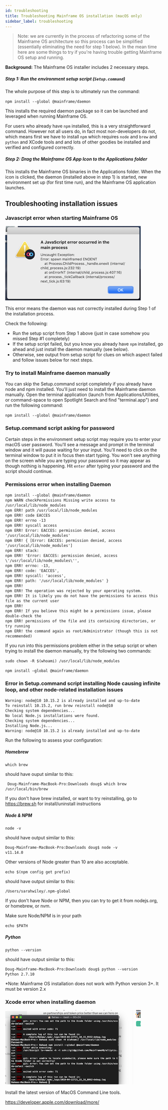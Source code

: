 ```yaml
---
id: troubleshooting
title: Troubleshooting Mainframe OS installation (macOS only)
sidebar_label: troubleshooting
---
```


>Note: we are currently in the process of refactoring some of the Mainframe OS
architecture so this process can be simplified (essentially eliminating the need for step 1 below).
In the mean time here are some things to try if you're having trouble getting Mainframe OS setup and running.


**Background:** The Mainframe OS installer includes 2 necessary steps.

##### Step 1: Run the environment setup script (`Setup.command`)
The whole purpose of this step is to ultimately run the command:

`npm install --global @mainframe/daemon`

This installs the required daemon package so it can be launched and leveraged when running Mainframe OS.

For users who already have `npm` installed, this is a very straightforward command.
However not all users do, in fact most non-developers do not, which means first we have to
install `npm` which requires `node` and `brew` and `python` and XCode tools and and lots of other goodies be
installed and verified and configured correctly.


##### Step 2: Drag the Mainframe OS App Icon to the Applications folder

This installs the Mainframe OS binaries in the Applications folder. When the icon is clicked, the daemon
(installed above in step 1) is started, new environment set up (for first time run), and the Mainframe OS
application launches.

## Troubleshooting installation issues

### Javascript error when starting Mainframe OS
![spawn mainframed ENOENT](assets/javascripterror.png)

This error means the daemon was not correctly installed during Step 1 of the installation process.

Check the following:

- Run the setup script from Step 1 above (just in case somehow you missed Step #1 completely)
- If the setup script failed, but you know you already have `npm` installed, go ahead and just install the daemon manually (see below).
- Otherwise, see output from setup script for clues on which aspect failed and follow issues below for next steps.

### Try to install Mainframe daemon manually
You can skip the Setup.command script completely if you already have node and npm installed. You'll just need to install the Mainframe daemon manually.
Open the terminal application (launch from Applications/Utilities, or command-space to open Spotlight Search and find "terminal.app")
and run the following command:

`npm install --global @mainframe/daemon`

### Setup.command script asking for password

Certain steps in the environment setup script may require you to enter your macOS user password. You'll see a message and prompt
in the terminal window and it will pause waiting for your input. You'll need to click on the terminal window to put it in focus
then start typing. You won't see anything on the screen while you are typing your password so it may appear as though nothing is happening.
Hit `enter` after typing your password and the script should continue.


### Permissions error when installing Daemon

```
npm install --global @mainframe/daemon
npm WARN checkPermissions Missing write access to /usr/local/lib/node_modules
npm ERR! path /usr/local/lib/node_modules
npm ERR! code EACCES
npm ERR! errno -13
npm ERR! syscall access
npm ERR! Error: EACCES: permission denied, access '/usr/local/lib/node_modules'
npm ERR! { [Error: EACCES: permission denied, access '/usr/local/lib/node_modules']
npm ERR! stack:
npm ERR! 'Error: EACCES: permission denied, access \'/usr/local/lib/node_modules\'',
npm ERR! errno: -13,
npm ERR! code: 'EACCES',
npm ERR! syscall: 'access',
npm ERR! path: '/usr/local/lib/node_modules' }
npm ERR!
npm ERR! The operation was rejected by your operating system.
npm ERR! It is likely you do not have the permissions to access this file as the current user
npm ERR!
npm ERR! If you believe this might be a permissions issue, please double-check the
npm ERR! permissions of the file and its containing directories, or try running
npm ERR! the command again as root/Administrator (though this is not recommended)
```


If you run into this permissions problem either in the setup script or when trying to install the daemon manually, try the following two commands:

`sudo chown -R $(whoami) /usr/local/lib/node_modules`

`npm install —global @mainframe/daemon`

### Error in Setup.command script installing Node causing infinite loop, and other node-related installation issues

```
Warning: node@10 10.15.2 is already installed and up-to-date
To reinstall 10.15.2, run brew reinstall node@10
Checking system dependencies...
No local Node.js installations were found.
Checking system dependencies...
Installing Node.js...
Warning: node@10 10.15.2 is already installed and up-to-date
```

Run the following to assess your configuration:

##### Homebrew

`which brew`

should have ouput similar to this:
```
 Doug-Mainframe-MacBook-Pro:Downloads doug$ which brew
/usr/local/bin/brew
```

If you don't have brew installed, or want to try reinstalling, go to https://brew.sh for install/uninstall instructions


##### Node & NPM

`node -v`

should have output similar to this:

```
Doug-Mainframe-MacBook-Pro:Downloads doug$ node -v
v11.14.0
```

Other versions of Node greater than 10 are also acceptable.

`echo $(npm config get prefix)`

should have output similar to this:

```
/Users/sarahwiley/.npm-global
```

If you don't have Node or NPM, then you can try to get it from nodejs.org, or homebrew, or nvm.

Make sure Node/NPM is in your path

`echo $PATH`

##### Python

`python --version`

should have output similar to this:

```
Doug-Mainframe-MacBook-Pro:Downloads doug$ python --version
Python 2.7.10
```

*Note: Mainframe OS installation does not work with Python version 3+. It must be version 2.x

### Xcode error when installing daemon

![xcode error](assets/xcodeerror.png)

Install the latest version of MacOS Command Line tools.

https://developer.apple.com/download/more/
